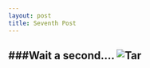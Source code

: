 ```yaml
---
layout: post
title: Seventh Post
---
```


###Wait a second....
![Tar](http://imgs.xkcd.com/comics/tar.png)
--------------------------------
